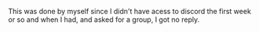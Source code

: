 This was done by myself since I didn't have acess to discord the first week or so and when I had, and asked for a group, I got no reply.
